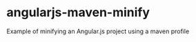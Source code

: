 angularjs-maven-minify
======================

Example of minifying an Angular.js project using a maven profile
